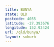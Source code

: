 ```yaml
---
title: BUNYA
state: QLD
postcode: 4055
latitude: -27.393676
longitude: 152.92424
url: /qld/bunya/
layout: suburb
---
```

